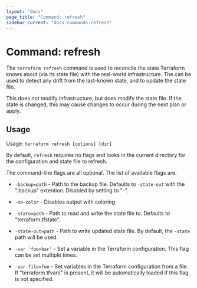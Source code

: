 ```yaml
---
layout: "docs"
page_title: "Command: refresh"
sidebar_current: "docs-commands-refresh"
---
```


# Command: refresh

The `terraform refresh` command is used to reconcile the state Terraform
knows about (via its state file) with the real-world infrastructure.
The can be used to detect any drift from the last-known state, and to
update the state file.

This does not modify infrastructure, but does modify the state file.
If the state is changed, this may cause changes to occur during the next
plan or apply.

## Usage

Usage: `terraform refresh [options] [dir]`

By default, `refresh` requires no flags and looks in the current directory
for the configuration and state file to refresh.

The command-line flags are all optional. The list of available flags are:

* `-backup=path` - Path to the backup file. Defaults to `-state-out` with
  the ".backup" extention. Disabled by setting to "-".

* `-no-color` - Disables output with coloring

* `-state=path` - Path to read and write the state file to. Defaults to "terraform.tfstate".

* `-state-out=path` - Path to write updated state file. By default, the
  `-state` path will be used.

* `-var 'foo=bar'` - Set a variable in the Terraform configuration. This
  flag can be set multiple times.

* `-var-file=foo` - Set variables in the Terraform configuration from
   a file. If "terraform.tfvars" is present, it will be automatically
   loaded if this flag is not specified.

